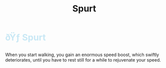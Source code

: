 ﻿---
lang: en-US
title: Spurt
prev: Sleuth
next: Tiebreaker
---
# <font color=#c9e8f5>ðŸƒ <b>Spurt</b></font> <Badge text="Helpful" type="tip" vertical="middle"/>

When you start walking, you gain an enormous speed boost, which swiftly deteriorates, until you have to rest still for a while to rejuvenate your speed.